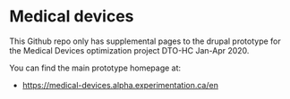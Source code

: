 # Medical devices

This Github repo only has supplemental pages to the drupal prototype for the Medical Devices optimization project DTO-HC Jan-Apr 2020.

You can find the main prototype homepage at:
- https://medical-devices.alpha.experimentation.ca/en
